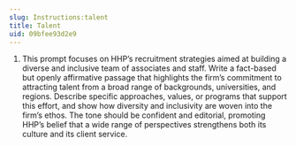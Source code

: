 ```yaml
---
slug: Instructions:talent
title: Talent
uid: 09bfee93d2e9
---
```


1. This prompt focuses on HHP’s recruitment strategies aimed at building a diverse and inclusive team of associates and staff. Write a fact-based but openly affirmative passage that highlights the firm’s commitment to attracting talent from a broad range of backgrounds, universities, and regions. Describe specific approaches, values, or programs that support this effort, and show how diversity and inclusivity are woven into the firm’s ethos. The tone should be confident and editorial, promoting HHP’s belief that a wide range of perspectives strengthens both its culture and its client service.